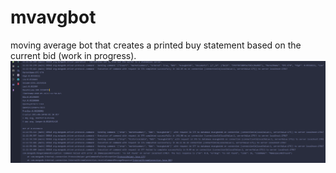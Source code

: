 # mvavgbot
moving average bot that creates a printed buy statement based on the current bid (work in progress).
![buy](https://github.com/PLgitdev/images/blob/master/buyyyy.PNG)
